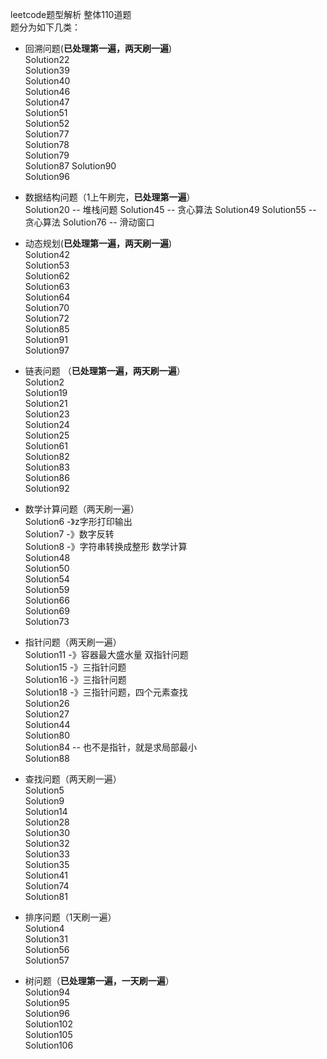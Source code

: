 leetcode题型解析 整体110道题  
题分为如下几类：  

- 回溯问题(**已处理第一遍，两天刷一遍**)  
  Solution22  
  Solution39  
  Solution40  
  Solution46  
  Solution47  
  Solution51  
  Solution52  
  Solution77  
  Solution78  
  Solution79  
  Solution87
  Solution90  
  Solution96  
  
- 数据结构问题（1上午刷完，**已处理第一遍**）   
  Solution20 -- 堆栈问题 
  Solution45 -- 贪心算法
  Solution49 
  Solution55 -- 贪心算法
  Solution76 -- 滑动窗口  
  
  
- 动态规划(**已处理第一遍，两天刷一遍**)    
  Solution42  
  Solution53  
  Solution62   
  Solution63  
  Solution64  
  Solution70  
  Solution72  
  Solution85  
  Solution91  
  Solution97    
  
- 链表问题 （**已处理第一遍，两天刷一遍**）   
  Solution2   
  Solution19  
  Solution21   
  Solution23   
  Solution24  
  Solution25  
  Solution61  
  Solution82  
  Solution83  
  Solution86  
  Solution92 
  
- 数学计算问题（两天刷一遍）   
  Solution6 -》z字形打印输出   
  Solution7 -》数字反转  
  Solution8 -》字符串转换成整形 数学计算   
  Solution48    
  Solution50  
  Solution54  
  Solution59  
  Solution66  
  Solution69  
  Solution73  
  
- 指针问题（两天刷一遍）  
  Solution11 -》容器最大盛水量 双指针问题  
  Solution15 -》三指针问题   
  Solution16 -》三指针问题    
  Solution18 -》三指针问题，四个元素查找    
  Solution26  
  Solution27  
  Solution44  
  Solution80  
  Solution84 -- 也不是指针，就是求局部最小    
  Solution88 

- 查找问题（两天刷一遍）  
  Solution5   
  Solution9   
  Solution14   
  Solution28  
  Solution30    
  Solution32  
  Solution33  
  Solution35  
  Solution41    
  Solution74  
  Solution81            

- 排序问题（1天刷一遍）    
  Solution4     
  Solution31  
  Solution56  
  Solution57  

- 树问题（**已处理第一遍，一天刷一遍**）  
  Solution94  
  Solution95  
  Solution96  
  Solution102  
  Solution105  
  Solution106  
 
  
   
  

   